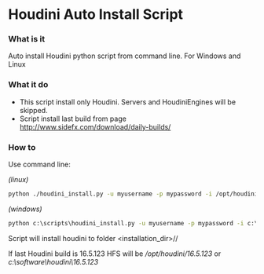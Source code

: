 # Houdini Auto Install Script

### What is it

Auto install Houdini python script from command line.
For Windows and Linux

### What it do

- This script install only Houdini. Servers and HoudiniEngines will be skipped.
- Script install last build from page http://www.sidefx.com/download/daily-builds/

### How to

Use command line:

_(linux)_
```bash
python ./houdini_install.py -u myusername -p mypassword -i /opt/houdini
```

_(windows)_
```cmd
python c:\scripts\houdini_install.py -u myusername -p mypassword -i c:\software\houdini
```

Script will install houdini to folder <installation_dir>/<build>/

If last Houdini build is 16.5.123 HFS will be _/opt/houdini/16.5.123_ or _c:\software\houdini\16.5.123_
